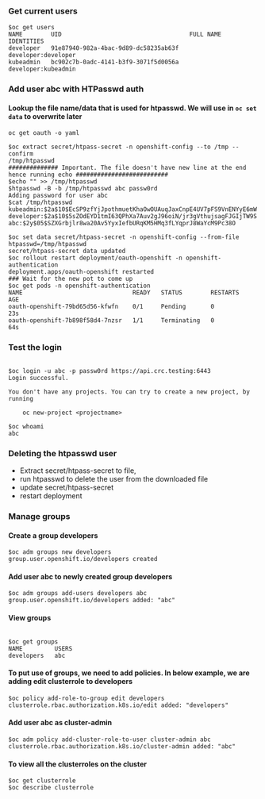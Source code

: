 ### Get current users

```
$oc get users
NAME        UID                                    FULL NAME   IDENTITIES
developer   91e87940-982a-4bac-9d89-dc58235ab63f               developer:developer
kubeadmin   bc902c7b-0adc-4141-b3f9-3071f5d0056a               developer:kubeadmin
```

### Add user abc with HTPasswd auth

#### Lookup the file name/data that is used for htpasswd. We will use in `oc set data` to overwrite later
```
oc get oauth -o yaml

```

```
$oc extract secret/htpass-secret -n openshift-config --to /tmp --confirm
/tmp/htpasswd
############## Important. The file doesn't have new line at the end hence running echo ##########################
$echo "" >> /tmp/htpasswd
$htpasswd -B -b /tmp/htpasswd abc passw0rd
Adding password for user abc
$cat /tmp/htpasswd
kubeadmin:$2a$10$EcSP9zfYjJpothmuetKhaOwOUAuqJaxCnpE4UV7pFS9VnENYyE6mW
developer:$2a$10$5sZOdEYD1tmI63QPhXa7Auv2gJ96oiN/jr3gVthujsagFJGIjTW9S
abc:$2y$05$SZXGrbjlr8wa20Av5YyxIefbURqKM5HMq3fLYqprJ8WaYcM9Pc38O
```

```
$oc set data secret/htpass-secret -n openshift-config --from-file htpasswd=/tmp/htpasswd
secret/htpass-secret data updated
$oc rollout restart deployment/oauth-openshift -n openshift-authentication
deployment.apps/oauth-openshift restarted
### Wait for the new pot to come up
$oc get pods -n openshift-authentication
NAME                               READY   STATUS        RESTARTS   AGE
oauth-openshift-79bd65d56-kfwfn    0/1     Pending       0          23s
oauth-openshift-7b898f58d4-7nzsr   1/1     Terminating   0          64s

```

### Test the login

```

$oc login -u abc -p passw0rd https://api.crc.testing:6443
Login successful.

You don't have any projects. You can try to create a new project, by running

    oc new-project <projectname>

$oc whoami
abc
```


### Deleting the htpasswd user

* Extract secret/htpass-secret to file,
* run htpasswd to delete the user from the downloaded file
* update secret/htpass-secret
* restart deployment

### Manage groups

#### Create a group developers

```
$oc adm groups new developers
group.user.openshift.io/developers created

```
#### Add user abc to newly created group developers

```
$oc adm groups add-users developers abc
group.user.openshift.io/developers added: "abc"

```

#### View groups

```

$oc get groups
NAME         USERS
developers   abc

```
#### To put use of groups, we need to add policies. In below example, we are adding edit clusterrole to developers

```
$oc policy add-role-to-group edit developers
clusterrole.rbac.authorization.k8s.io/edit added: "developers"

```

#### Add user abc as cluster-admin

```
$oc adm policy add-cluster-role-to-user cluster-admin abc
clusterrole.rbac.authorization.k8s.io/cluster-admin added: "abc"
```


#### To view all the clusterroles on the cluster

```
$oc get clusterrole
$oc describe clusterrole
```
